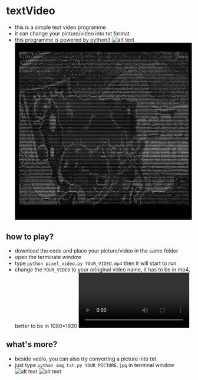 # textVideo
- this is a simple text video programme
- it can change your picture/video into txt format
- this programme is powered by python3
![alt text](picture/shanghai1.bmp)
![alt text](video/sp_cover.jpg)

## how to play?
- download the code and place your picture/video in the same folder
- open the terminate window
- type `python pixel_video.py YOUR_VIDEO.mp4` then it will start to run
- change the `YOUR_VIDEO` to your oringinal video name, it has to be in mp4, better to be in 1080*1920
![alt text](video/sp.mp4)

## what's more?
- beside vedio, you can also try converting a picture into txt
- just type `python img_txt.py YOUR_PICTURE.jpg` in terminal window
![alt text](picture/blue1.bmp)
![alt text](picture/blue2.bmp)